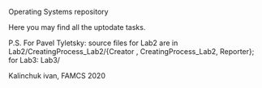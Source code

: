 Operating Systems repository

Here you may find all the uptodate tasks.

P.S. For Pavel Tyletsky: source files for Lab2 are in Lab2/CreatingProcess_Lab2/{Creator , CreatingProcess_Lab2, Reporter};
for Lab3: Lab3/


Kalinchuk ivan, FAMCS 2020
